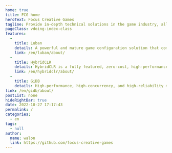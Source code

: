 ```yaml
---
home: true
title: FCG home
heroText: Focus Creative Games
tagline: Provide in-depth technical solutions in the game industry, allowing game developers to focus on making creative and interesting games!
pageClass: vdoing-index-class
features: 
  - 
    title: Luban
    details: A powerful and mature game configuration solution that completely solves the pain of the configuration workflow for medium and large commercial game projects
    link: /en/luban/about/
  - 
    title: HybridCLR
    details: HybridCLR is a fully featured, zero-cost, high-performance, low-memory solution for Unity's all-platform native c# hotfix
    link: /en/hybridclr/about/
  - 
    title: GiDB
    details: High-performance, high-concurrency, and high-reliability modern distributed embedded object database, providing distributed ACID transactions and real-time incremental persistence support close to stand-alone performance, and high-performance stateless solutions for game system function services
link: /en/gidb/about/
postList: none
hideRightBar: true
date: 2022-10-27 17:17:43
permalink: /
categories: 
  - en
tags: 
  - null
author: 
  name: walon
  link: https://github.com/focus-creative-games
---
```


<ClientOnly>
  <IndexBigImg />
</ClientOnly>

